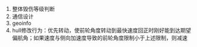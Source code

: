 1. 整体毁伤等级判断
2. 通信设计
3. geoinfo
4. hull修改行为：优先转动，使前轮角度转动到最快速度回正时刚好能到达期望偏航角；如果速度与侧向加速度导致的前轮角度限制小于上述限制，则减速